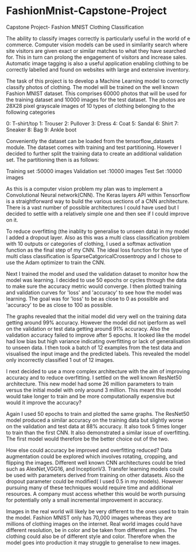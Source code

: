 # FashionMnist-Capstone-Project
Capstone Project- Fashion MNIST Clothing Classification


 The ability to classify images correctly is particularly useful in the world of e commerce. Computer vision models can be used in similarity search where site visitors are given exact or similar matches to what they have searched for. This in turn can prolong the engagement of visitors and increase sales. Automatic image tagging is also a useful application enabling clothing to be correctly labelled and found on websites with large and extensive inventory.

The task of this project is to develop a Machine Learning model to correctly classify photos of clothing.
The model will be trained on the well known Fashion MNIST dataset. This comprises 60000 photos that will be used for the training dataset and 10000 images for the test dataset. The photos are 28X28 pixel grayscale images of 10 types of clothing belonging to the following categories 

0: T-shirt/top
1: Trouser
2: Pullover
3: Dress
4: Coat
5: Sandal
6: Shirt
7: Sneaker
8: Bag
9: Ankle boot


Conveniently the dataset can be loaded from the tensorflow_datasets module. The dataset comes with training and test partitioning. However I decided to further split the training data to create an additional validation set. The partitioning then is as follows:

Training set :50000 images
Validation set :10000 images
Test Set :10000 images

As this is a computer vision problem my plan was to implement a Convolutional Neural network(CNN). The Keras layers API within Tensorflow is a straightforward way to build the various sections of a CNN architecture. There is a vast number of possible architectures I could have used but I decided to settle with a relatively simple one and then see if I could improve on it.

To reduce overfitting (the inablity to generalise to unseen data) in my model I added a dropout layer. Also as this was a multi class classification problem with 10 outputs or categories of clothing, I used a softmax activation function as the final step of my CNN. The ideal loss function for this type of multi class classification is SparseCatgoricalCrossentropy and I chose to use the Adam optimizer to train the CNN. 

Next I trained the model and used the validation dataset to monitor how the model was learning. 
I decided to use 50 epochs or cycles through the data to make sure the accuracy metric would converge. I then plotted training and validation curves for 'loss' and 'accuracy' to see how the model was learning. The goal was for 'loss' to be as close to 0 as possible and 'accuracy' to be as close to 100 as possible.

The graphs revealed that the initial model did very well on the training data getting around 99% accuracy. However the model did not iperform as well on the validation or test data getting around 91% accuracy. Also the validation accuracy failed to improve after 5 epochs. It looked like the model had low bias but high variance indicating overfitting or lack of generalisation to unseen data.  I then took a batch of 12 examples from the test data and visualised the input image and the predicted labels. This revealed the model only incorrectly classified 1 out of 12 images.

I next decided to use a more complex architecture with the aim of improving accuracy and to reduce overfitting. I settled on the well known ResNet50 architecture. This new model had some 26 million parameters to train versus the initial model with only around 3 million. This meant this model would take longer to train and be more computationally expensive but would it improve the accuracy?

Again I used 50 epochs to train and plotted the same graphs. The ResNet50 model produced a similar accuracy on the training data but slightly worse on the validation and test data at 88% accuracy. It also took 5 times longer to train than the first CNN. It also demonstrated a similar issue of overfitting. The first model would therefore be the better choice out of the two.

How else could accuracy be improved and overfitting reduced? Data augmentation could be explored which involves rotating, cropping, and flipping the images. Different well known CNN architectures could be tried such as AlexNet,VGG16, and InceptionV3. Transfer learning models could be used with parameters derived from training on other datasets. Also the dropout parameter could be modified( I used 0.5 in my models). However pursuing many of these techniques would require time and additional resources. A company must access whether this would be worth pursuing for potentially only a small incremental improvement in accuracy.

Images in the real world will likely be very different to the ones used to train the model. Fashion MNIST only has 70,000 images whereas they are millions of clothing images on the internet. Real world images could have different resolution, be in color and be taken from different angles. The clothing could also be of different style and color. Therefore when the model goes into production it may struggle to generalise to new images.

